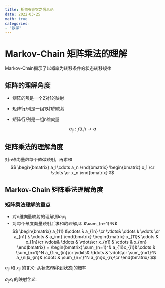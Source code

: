 ```yaml
---
title: 祖师爷香农之信息论
date: 2022-03-25
math: true
categories: 
- "数学"
---
```


# Markov-Chain 矩阵乘法的理解

Markov-Chain揭示了以概率为转移条件的状态转移规律

## 矩阵的理解角度

- 矩阵的项是一个2对1的映射

- 矩阵行/列是一组1对1的映射

- 矩阵行/列是一组n维向量

$$a_{ij} : f(i,j) \rightarrow a$$

## 矩阵乘法的理解角度

对n维向量的每个值做映射，再求和
$$
\begin{bmatrix}
    a_1 \cdots a_n
\end{bmatrix}
\begin{bmatrix}
x_1 \cr
\vdots \cr
x_n
\end{bmatrix}
$$

## Markov-Chain 矩阵乘法理解角度

### 矩阵乘法理解的重点

- 对n维向量映射的理解,即$a_ix_i$
- 对每个维度向量映射后求和的理解,即 $\sum_{n=1}^N$
$$
\begin{bmatrix}
a_{11} &\cdots & a_{1n} \cr
\vdots&  \ddots & \vdots \cr
a_{n1} & \cdots & a_{nn}
\end{bmatrix}
\begin{bmatrix}
    x_{11}& \cdots & x_{1n}\cr
    \vdots&  \ddots & \vdots\cr
    x_{n1} & \cdots & x_{nn}
\end{bmatrix}
=
\begin{bmatrix}
\sum_{n=1}^N a_{1i}x_{i1}& \cdots & \sum_{n=1}^N a_{1i}x_{in}\cr
\vdots&  \ddots & \vdots\cr
\sum_{n=1}^N a_{ni}x_{in}& \cdots & \sum_{n=1}^N a_{ni}x_{in}\cr
\end{bmatrix}
$$

$a_{ij}$ 和 $x_{ij}$ 的含义: 从状态i转移到状态j的概率

$a_{ij}x_i$ 的映射含义:  
